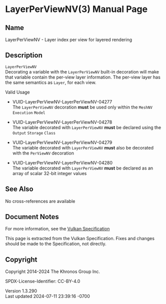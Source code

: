 # LayerPerViewNV(3) Manual Page

## Name

LayerPerViewNV - Layer index per view for layered rendering



## <a href="#_description" class="anchor"></a>Description

`LayerPerViewNV`  
Decorating a variable with the `LayerPerViewNV` built-in decoration will
make that variable contain the per-view layer information. The per-view
layer has the same semantics as `Layer`, for each view.

Valid Usage

- <a href="#VUID-LayerPerViewNV-LayerPerViewNV-04277"
  id="VUID-LayerPerViewNV-LayerPerViewNV-04277"></a>
  VUID-LayerPerViewNV-LayerPerViewNV-04277  
  The `LayerPerViewNV` decoration **must** be used only within the
  `MeshNV` `Execution` `Model`

- <a href="#VUID-LayerPerViewNV-LayerPerViewNV-04278"
  id="VUID-LayerPerViewNV-LayerPerViewNV-04278"></a>
  VUID-LayerPerViewNV-LayerPerViewNV-04278  
  The variable decorated with `LayerPerViewNV` **must** be declared
  using the `Output` `Storage` `Class`

- <a href="#VUID-LayerPerViewNV-LayerPerViewNV-04279"
  id="VUID-LayerPerViewNV-LayerPerViewNV-04279"></a>
  VUID-LayerPerViewNV-LayerPerViewNV-04279  
  The variable decorated with `LayerPerViewNV` **must** also be
  decorated with the `PerViewNV` decoration

- <a href="#VUID-LayerPerViewNV-LayerPerViewNV-04280"
  id="VUID-LayerPerViewNV-LayerPerViewNV-04280"></a>
  VUID-LayerPerViewNV-LayerPerViewNV-04280  
  The variable decorated with `LayerPerViewNV` **must** be declared as
  an array of scalar 32-bit integer values

## <a href="#_see_also" class="anchor"></a>See Also

No cross-references are available

## <a href="#_document_notes" class="anchor"></a>Document Notes

For more information, see the <a
href="https://registry.khronos.org/vulkan/specs/1.3-extensions/html/vkspec.html#LayerPerViewNV"
target="_blank" rel="noopener">Vulkan Specification</a>

This page is extracted from the Vulkan Specification. Fixes and changes
should be made to the Specification, not directly.

## <a href="#_copyright" class="anchor"></a>Copyright

Copyright 2014-2024 The Khronos Group Inc.

SPDX-License-Identifier: CC-BY-4.0

Version 1.3.290  
Last updated 2024-07-11 23:39:16 -0700
